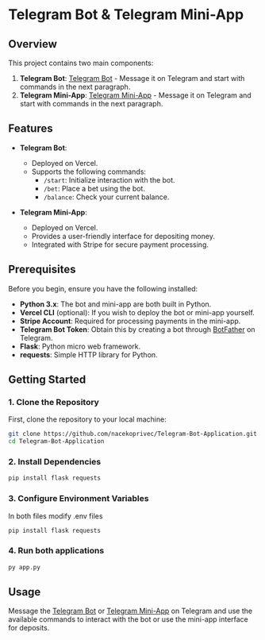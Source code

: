 # Telegram Bot & Telegram Mini-App

## Overview

This project contains two main components:

1. **Telegram Bot**: [Telegram Bot](https://t.me/Ggambling01_bot) - Message it on Telegram and start with commands in the next paragraph.
2. **Telegram Mini-App**: [Telegram Mini-App](https://t.me/miniappbotGambling0001_bot) - Message it on Telegram and start with commands in the next paragraph.

## Features

- **Telegram Bot**:
  - Deployed on Vercel.
  - Supports the following commands:
    - `/start`: Initialize interaction with the bot.
    - `/bet`: Place a bet using the bot.
    - `/balance`: Check your current balance.
  
- **Telegram Mini-App**:
  - Deployed on Vercel.
  - Provides a user-friendly interface for depositing money.
  - Integrated with Stripe for secure payment processing.

## Prerequisites

Before you begin, ensure you have the following installed:

- **Python 3.x**: The bot and mini-app are both built in Python.
- **Vercel CLI** (optional): If you wish to deploy the bot or mini-app yourself.
- **Stripe Account**: Required for processing payments in the mini-app.
- **Telegram Bot Token**: Obtain this by creating a bot through [BotFather](https://core.telegram.org/bots#botfather) on Telegram.
- **Flask**: Python micro web framework.
- **requests**: Simple HTTP library for Python.

## Getting Started

### 1. Clone the Repository

First, clone the repository to your local machine:

```bash
git clone https://github.com/nacekoprivec/Telegram-Bot-Application.git
cd Telegram-Bot-Application
```

### 2. Install Dependencies

```bash
pip install flask requests
```

### 3. Configure Environment Variables
In both files modify .env files

```bash
pip install flask requests
```

### 4. Run both applications 
```bash
py app.py
```

## Usage

Message the  [Telegram Bot](https://t.me/Ggambling01_bot) or [Telegram Mini-App](https://t.me/miniappbotGambling0001_bot) on Telegram and use the available commands to interact with the bot or use the mini-app interface for deposits.

